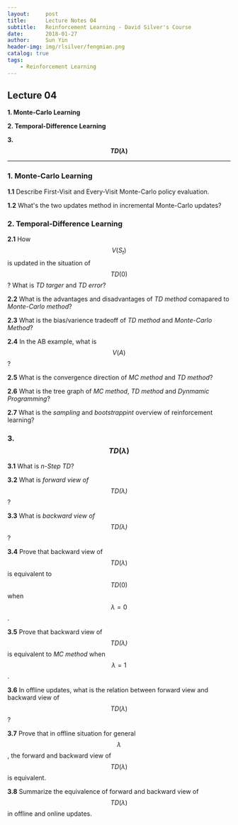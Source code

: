 ```yaml
---
layout:     post
title:      Lecture Notes 04
subtitle:   Reinforcement Learning - David Silver's Course
date:       2018-01-27
author:     Sun Yin
header-img: img/rlsilver/fengmian.png
catalog: true
tags:
    - Reinforcement Learning
---
```

## Lecture 04

**1. Monte-Carlo Learning**

**2. Temporal-Difference Learning**

**3. $$TD(\lambda)$$**

---

### 1. Monte-Carlo Learning

**1.1** Describe First-Visit and Every-Visit Monte-Carlo policy evaluation.

**1.2** What's the two updates method in incremental Monte-Carlo updates?

### 2. Temporal-Difference Learning

**2.1** How $$V({S}_{t})$$ is updated in the situation of $$TD(0)$$? What is *TD targer* and *TD error*?

**2.2** What is the advantages and disadvantages of *TD method* comapared to *Monte-Carlo method*?

**2.3** What is the bias/varience tradeoff of *TD method* and *Monte-Carlo Method*?

**2.4** In the AB example, what is $$V(A)$$?

**2.5** What is the convergence direction of *MC method* and *TD method*?

**2.6** What is the tree graph of *MC method*, *TD method* and *Dynmamic Programming*?

**2.7** What is the *sampling* and *bootstrappint* overview of reinforcement learning? 

### 3. $$TD(\lambda)$$

**3.1** What is *n-Step TD*?

**3.2** What is *forward view of $$TD(\lambda)$$*?

**3.3** What is *backward view of $$TD(\lambda)$$*?

**3.4** Prove that backward view of $$TD(\lambda)$$ is equivalent to $$TD(0)$$ when $${\lambda}=0$$.

**3.5** Prove that backward view of *$$TD(\lambda)$$* is equivalent to *MC method* when $${\lambda}=1$$.

**3.6** In offline updates, what is the relation between forward view and backward view of $$TD(\lambda)$$?

**3.7** Prove that in offline situation for general $$\lambda$$, the forward and backward view of $$TD(\lambda)$$ is equivalent.

**3.8** Summarize the equivalence of forward and backward view of $$TD(\lambda)$$ in offline and online updates.






